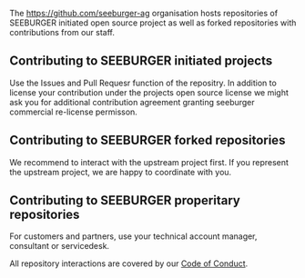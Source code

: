 The https://github.com/seeburger-ag organisation hosts repositories of SEEBURGER initiated open source project as well as
forked repositories with contributions from our staff.

Contributing to SEEBURGER initiated projects
--
Use the Issues and Pull Requesr function of the repositry.
In addition to license your contribution under the projects open source license we might ask you for additional contribution
agreement granting seeburger commercial re-license permisson.

Contributing to SEEBURGER forked repositories
--
We recommend to interact with the upstream project first.
If you represent the upstream project, we are happy to coordinate with you.

Contributing to SEEBURGER properitary repositories
--
For customers and partners, use your technical account manager, consultant or servicedesk.

All repository interactions are covered by our
[Code of Conduct](https://github.com/seeburger-ag/.github/blob/main/CODE_OF_CONDUCT.md).
